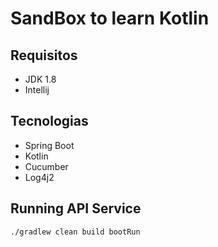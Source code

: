# SandBox to learn Kotlin #

## Requisitos

* JDK 1.8 
* Intellij

## Tecnologias

* Spring Boot
* Kotlin
* Cucumber
* Log4j2

## Running API Service
```console
./gradlew clean build bootRun
```
